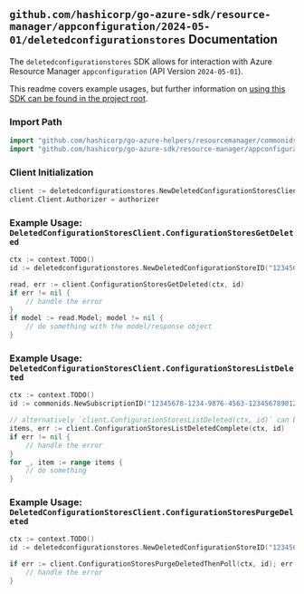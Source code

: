 
## `github.com/hashicorp/go-azure-sdk/resource-manager/appconfiguration/2024-05-01/deletedconfigurationstores` Documentation

The `deletedconfigurationstores` SDK allows for interaction with Azure Resource Manager `appconfiguration` (API Version `2024-05-01`).

This readme covers example usages, but further information on [using this SDK can be found in the project root](https://github.com/hashicorp/go-azure-sdk/tree/main/docs).

### Import Path

```go
import "github.com/hashicorp/go-azure-helpers/resourcemanager/commonids"
import "github.com/hashicorp/go-azure-sdk/resource-manager/appconfiguration/2024-05-01/deletedconfigurationstores"
```


### Client Initialization

```go
client := deletedconfigurationstores.NewDeletedConfigurationStoresClientWithBaseURI("https://management.azure.com")
client.Client.Authorizer = authorizer
```


### Example Usage: `DeletedConfigurationStoresClient.ConfigurationStoresGetDeleted`

```go
ctx := context.TODO()
id := deletedconfigurationstores.NewDeletedConfigurationStoreID("12345678-1234-9876-4563-123456789012", "location", "configStoreName")

read, err := client.ConfigurationStoresGetDeleted(ctx, id)
if err != nil {
	// handle the error
}
if model := read.Model; model != nil {
	// do something with the model/response object
}
```


### Example Usage: `DeletedConfigurationStoresClient.ConfigurationStoresListDeleted`

```go
ctx := context.TODO()
id := commonids.NewSubscriptionID("12345678-1234-9876-4563-123456789012")

// alternatively `client.ConfigurationStoresListDeleted(ctx, id)` can be used to do batched pagination
items, err := client.ConfigurationStoresListDeletedComplete(ctx, id)
if err != nil {
	// handle the error
}
for _, item := range items {
	// do something
}
```


### Example Usage: `DeletedConfigurationStoresClient.ConfigurationStoresPurgeDeleted`

```go
ctx := context.TODO()
id := deletedconfigurationstores.NewDeletedConfigurationStoreID("12345678-1234-9876-4563-123456789012", "location", "configStoreName")

if err := client.ConfigurationStoresPurgeDeletedThenPoll(ctx, id); err != nil {
	// handle the error
}
```
